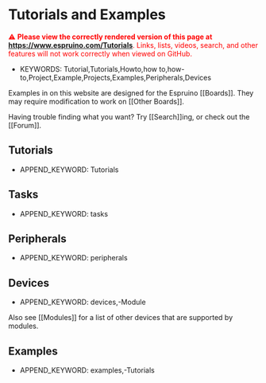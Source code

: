 <!--- Copyright (c) 2013 Gordon Williams, Pur3 Ltd. See the file LICENSE for copying permission. -->
Tutorials and Examples
===================

<span style="color:red">:warning: **Please view the correctly rendered version of this page at https://www.espruino.com/Tutorials**. Links, lists, videos, search, and other features will not work correctly when viewed on GitHub.</span>

* KEYWORDS: Tutorial,Tutorials,Howto,how to,how-to,Project,Example,Projects,Examples,Peripherals,Devices

Examples in on this website are designed for the Espruino [[Boards]]. They may require modification to work on [[Other Boards]].

Having trouble finding what you want? Try [[Search]]ing, or check out the [[Forum]].

Tutorials
--------

* APPEND_KEYWORD: Tutorials

Tasks
-----

* APPEND_KEYWORD: tasks

Peripherals
----------

* APPEND_KEYWORD: peripherals

Devices
------

* APPEND_KEYWORD: devices,-Module

Also see [[Modules]] for a list of other devices that are supported by modules.

Examples
--------

* APPEND_KEYWORD: examples,-Tutorials

